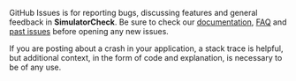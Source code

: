 GitHub Issues is for reporting bugs, discussing features and general feedback in **SimulatorCheck**. Be sure to check our [documentation](http://cocoadocs.org/docsets/SimulatorCheck), [FAQ](https://github.com/3lvis/SimulatorCheck/wiki/FAQ) and [past issues](https://github.com/3lvis/SimulatorCheck/issues?state=closed) before opening any new issues.

If you are posting about a crash in your application, a stack trace is helpful, but additional context, in the form of code and explanation, is necessary to be of any use.
